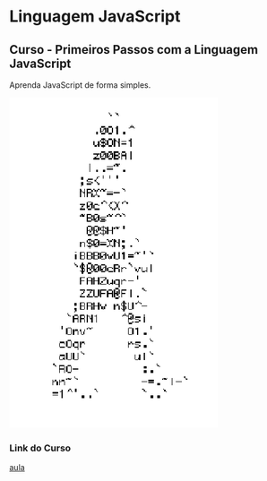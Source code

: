 # Linguagem JavaScript
## Curso - Primeiros Passos com a Linguagem JavaScript
Aprenda JavaScript de forma simples.


![HomemLetra](https://github.com/Rayssatsouza/te_javascript/blob/main/homem-letra.gif)

### Link do Curso
[aula](https://cursos.dankicode.com/)
